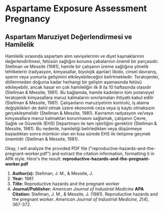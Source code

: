 # Aspartame Exposure Assessment Pregnancy

## Aspartam Maruziyet Değerlendirmesi ve Hamilelik

Hamilelik sırasında aspartam alım seviyelerinin ve diyet kaynaklarının değerlendirilmesi, fetüsün sağlığını koruma çabalarının önemli bir parçasıdır. Stellman ve Messite (1981), hamile bir çalışanın üreme sağlığına yönelik tehlikelerin (radyasyon, kimyasallar, biyolojik ajanlar) libido, cinsel davranış, sperm veya yumurta gelişimini etkileyebileceğini belirtmektedir. Teratojenler, döllenmeden doğuma kadar herhangi bir gelişim aşamasında fetüsü etkileyebilir, ancak hasar en çok hamileliğin ilk 8 ila 10 haftasında olasıdır (Stellman & Messite, 1981). Bu bağlamda, hamile kadınların tüm potansiyel teratojenik kimyasallara maruz kalmalarını sınırlamaları ihtiyatlı kabul edilir (Stellman & Messite, 1981). Çalışanların maruziyetinin kontrolü, iş atama değişiklikleri de dahil olmak üzere ekonomik ceza veya iş kaybı olmaksızın gerçekleşmelidir (Stellman & Messite, 1981). Kavramın radyasyon ve/veya kimyasallara maruz kalmaktan korunmasını sağlamak, çalışanın Çevre, Sağlık ve Güvenlik (EHS) Departmanı ile tam işbirliğini gerektirir (Stellman & Messite, 1981). Bu nedenle, hamileliği belirledikten veya düşünmeye başladıktan sonra mümkün olan en kısa sürede EHS ile iletişime geçmek önemlidir (Stellman & Messite, 1981).



<!-- CITATIONS_START -->
Okay, I will analyze the provided PDF file ("reproductive-hazards-and-the-pregnant-worker.pdf") and extract the citation information, formatting it in APA style.
Here's the result:
**reproductive-hazards-and-the-pregnant-worker.pdf**
1.  **Author(s):** Stellman, J. M., & Messite, J.
2.  **Year:** 1981
3.  **Title:** Reproductive hazards and the pregnant worker
4.  **Journal/Publisher:** *American Journal of Industrial Medicine*
**APA Citation:**
Stellman, J. M., & Messite, J. (1981). Reproductive hazards and the pregnant worker. *American Journal of Industrial Medicine, 2*(4), 367-372.
<!-- CITATIONS_END -->
